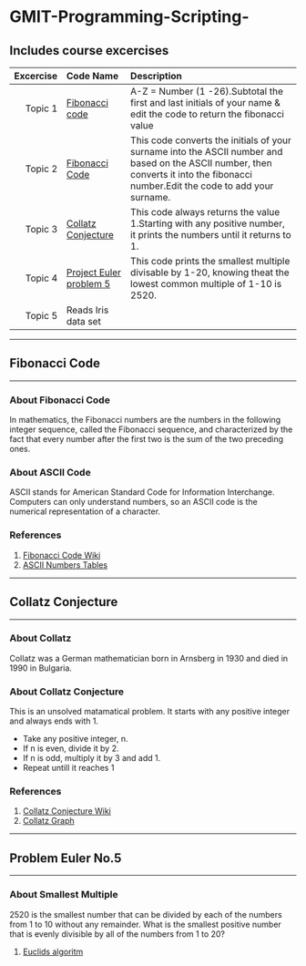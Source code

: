 # GMIT-Programming-Scripting-
## Includes course excercises 

|Excercise |Code Name                                         |Description                                           |                   
|---------:|:-------------------------------------------------|:-----------------------------------------------------|
|Topic 1   |[Fibonacci code](#fibonacci-code)                 | A-Z = Number (1 -26).Subtotal the first and last initials of your name & edit the code to return the fibonacci value| 
|Topic 2   |[Fibonacci Code](#fibonacci-code)                 | This code converts the initials of your surname into the ASCII number and based on the ASCII number, then converts it into the fibonacci number.Edit the code to add your surname.          
|Topic 3  |[Collatz Conjecture](#collatz-conjecture)          | This code always returns the value 1.Starting with any positive number, it prints the numbers until it returns to 1.
|Topic 4  | [Project Euler problem 5](#problem-euler-no5)     | This code prints the smallest multiple divisable by 1-20, knowing theat the lowest common multiple of 1-10 is 2520.
|Topic 5  | Reads Iris data set                               | 

------------------------------------ 
## Fibonacci Code
-----------------------------------
### About Fibonacci Code 
 
In mathematics, the Fibonacci numbers are the numbers in the following integer sequence, called the Fibonacci sequence, and characterized by the fact that every number after the first two is the sum of the two preceding ones. 

### About ASCII Code 
ASCII stands for American Standard Code for Information Interchange. Computers can only understand numbers, so an ASCII code is the numerical representation of a character. 

### References
1. [Fibonacci Code Wiki](https://en.wikipedia.org/wiki/Fibonacci_number)
2. [ASCII Numbers Tables](http://www.asciitable.com/)
--------------------------------------
## Collatz Conjecture 
----------------------------------

### About Collatz 

Collatz was a German mathematician born in Arnsberg in 1930 and died in 1990 in Bulgaria. 

### About Collatz Conjecture 
This is an unsolved matamatical problem. It starts with any positive integer and always ends with 1. 

* Take any positive integer, n.
* If n is even, divide it by 2.
* If n is odd, multiply it by 3 and add 1.
* Repeat untill it reaches 1



### References  
1. [Collatz Conjecture Wiki](https://en.wikipedia.org/wiki/Collatz_conjecture)
2. [Collatz Graph](https://www.jasondavies.com/collatz-graph/) 

--------------------------------
## Problem Euler No.5
-------------------------------- 

### About Smallest Multiple
2520 is the smallest number that can be divided by each of the numbers from 1 to 10 without any remainder.
What is the smallest positive number that is evenly divisible by all of the numbers from 1 to 20? 

1. [Euclids algoritm](https://en.wikipedia.org/wiki/Euclidean_algorithm)

